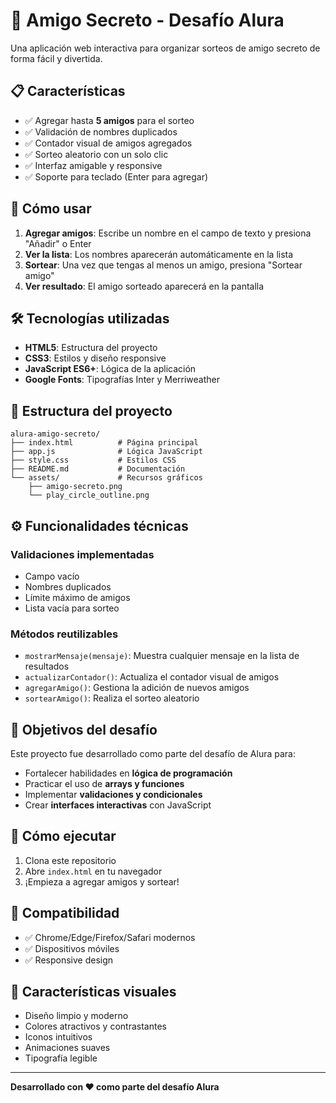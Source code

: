 # 🎁 Amigo Secreto - Desafío Alura

Una aplicación web interactiva para organizar sorteos de amigo secreto de forma fácil y divertida.

## 📋 Características

- ✅ Agregar hasta **5 amigos** para el sorteo
- ✅ Validación de nombres duplicados
- ✅ Contador visual de amigos agregados
- ✅ Sorteo aleatorio con un solo clic
- ✅ Interfaz amigable y responsive
- ✅ Soporte para teclado (Enter para agregar)

## 🚀 Cómo usar

1. **Agregar amigos**: Escribe un nombre en el campo de texto y presiona "Añadir" o Enter
2. **Ver la lista**: Los nombres aparecerán automáticamente en la lista
3. **Sortear**: Una vez que tengas al menos un amigo, presiona "Sortear amigo"
4. **Ver resultado**: El amigo sorteado aparecerá en la pantalla

## 🛠️ Tecnologías utilizadas

- **HTML5**: Estructura del proyecto
- **CSS3**: Estilos y diseño responsive
- **JavaScript ES6+**: Lógica de la aplicación
- **Google Fonts**: Tipografías Inter y Merriweather

## 📁 Estructura del proyecto

```
alura-amigo-secreto/
├── index.html          # Página principal
├── app.js              # Lógica JavaScript
├── style.css           # Estilos CSS
├── README.md           # Documentación
└── assets/             # Recursos gráficos
    ├── amigo-secreto.png
    └── play_circle_outline.png
```

## ⚙️ Funcionalidades técnicas

### Validaciones implementadas
- Campo vacío
- Nombres duplicados
- Límite máximo de amigos
- Lista vacía para sorteo

### Métodos reutilizables
- `mostrarMensaje(mensaje)`: Muestra cualquier mensaje en la lista de resultados
- `actualizarContador()`: Actualiza el contador visual de amigos
- `agregarAmigo()`: Gestiona la adición de nuevos amigos
- `sortearAmigo()`: Realiza el sorteo aleatorio

## 🎯 Objetivos del desafío

Este proyecto fue desarrollado como parte del desafío de Alura para:
- Fortalecer habilidades en **lógica de programación**
- Practicar el uso de **arrays y funciones**
- Implementar **validaciones y condicionales**
- Crear **interfaces interactivas** con JavaScript

## 🚀 Cómo ejecutar

1. Clona este repositorio
2. Abre `index.html` en tu navegador
3. ¡Empieza a agregar amigos y sortear!

## 📱 Compatibilidad

- ✅ Chrome/Edge/Firefox/Safari modernos
- ✅ Dispositivos móviles
- ✅ Responsive design

## 🎨 Características visuales

- Diseño limpio y moderno
- Colores atractivos y contrastantes
- Iconos intuitivos
- Animaciones suaves
- Tipografía legible

---

**Desarrollado con ❤️ como parte del desafío Alura**
